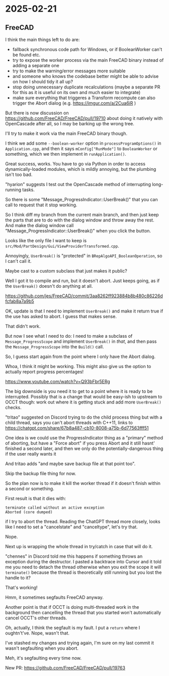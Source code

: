 # 2025-02-21

## FreeCAD

I think the main things left to do are:

 * fallback synchronous code path for Windows, or if BooleanWorker can't be found etc.
 * try to expose the worker process via the main FreeCAD binary instead of adding a separate one
 * try to make the warning/error messages more suitable
 * and someone who knows the codebase better might be able to advise on how I should tidy it all up?
 * stop doing unnecessary duplicate recalculations (maybe a separate PR for this as it is useful on its own and much easier to integrate)
 * make sure everything that triggeres a Transform recompute can also trigger the Abort dialog (e.g. https://imgur.com/a/2Cua6iR )

But there is now discussion on https://github.com/FreeCAD/FreeCAD/pull/19710 about
doing it natively with OpenCascade after all, so I may be barking up the wrong tree.

I'll try to make it work via the main FreeCAD binary though.

I think we add some `--boolean-worker` option in `processProgramOptions()` in `Application.cpp`, and then it says `mConfig["RunMode"]` to `BooleanWorker` or something,
which we then implement in `runApplication()`.

Great success, works. You have to go via Python in order to access dynamically-loaded
modules, which is mildly annoying, but the plumbing isn't too bad.

"hyarion" suggests I test out the OpenCascade method of interrupting long-running
tasks.

So there is some "Message_ProgressIndicator::UserBreak()" that you can call to request
that it stop working.

So I think diff my branch from the current main branch, and then just keep the parts
that are to do with the dialog window and throw away the rest. And make the dialog
window call "Message_ProgressIndicator::UserBreak()" when you click the button.

Looks like the only file I want to keep is `src/Mod/PartDesign/Gui/ViewProviderTransformed.cpp`.

Annoyingly, `UserBreak()` is "protected" in `BRepAlgoAPI_BooleanOperation`, so I can't
call it.

Maybe cast to a custom subclass that just makes it public?

Well I got it to compile and run, but it doesn't abort. Just keeps going, as if
the `UserBreak()` doesn't do anything at all.

https://github.com/jes/FreeCAD/commit/3aa8262ff923884b8b480c86226dfcfab8a7a9b5

OK, update is that I need to implement `UserBreak()` and make it return true if the
use has asked to abort. I guess that makes sense.

That didn't work.

But now I see what I need to do: I need to make a subclass of `Message_ProgressScope`
and implement `UserBreak()` in *that*, and then pass the `Message_ProgressScope` into
the `Build()` call.

So, I guess start again from the point where I only have the Abort dialog.

Whoa, I think it might be working. This might also give us the option to actually report
progress percentages!

https://www.youtube.com/watch?v=Q93bFbr5ERg

The big downside is you need it to get to a point where it is ready to be interrupted.
Possibly that is a change that would be easy-ish to upstream to OCCT though: work out
where it is getting stuck and add more `UserBreak()` checks.

"tritao" suggested on Discord trying to do the child process thing but with a child
thread, says you can't abort threads with C++11, links to https://chatgpt.com/share/67b8a487-cb10-8008-a75b-6d77563fff51

One idea is we could use the ProgressIndicator thing as a "primary" method of aborting, but have a "Force abort" if you press Abort and it still hasnt' finished a second later, and then we only do the potentially-dangerous thing if the user really wants it

And tritao adds "and maybe save backup file at that point too".

Skip the backup file thing for now.

So the plan now is to make it kill the worker thread if it doesn't finish within a
second or something.

First result is that it dies with:

    terminate called without an active exception
    Aborted (core dumped)

if I try to abort the thread. Reading the ChatGPT thread more closely, looks like I need
to set a "cancelstate" and "canceltype", let's try that.

Nope.

Next up is wrapping the whole thread in try/catch in case that will do it.

"chennes" in Discord told me this happens if something throws an exception during the
destructor. I pasted a backtrace into Cursor and it told me you need to detach the
thread otherwise when you exit the scope it will `terminate()` because the thread is
theoretically still running but you lost the handle to it?

That's working!

Hmm, it sometimes segfaults FreeCAD anyway.

Another point is that if OCCT is doing multi-threaded work in the background then cancelling the thread that you started won't automatically cancel OCCT's other threads.

Oh, actually, I think the segfault is my fault. I put a `return` where I oughtn't've.
Nope, wasn't that.

I've stashed my changes and trying again, I'm sure on my last commit it wasn't
segfaulting when you abort.

Meh, it's segfaulting every time now.

New PR: https://github.com/FreeCAD/FreeCAD/pull/19763
